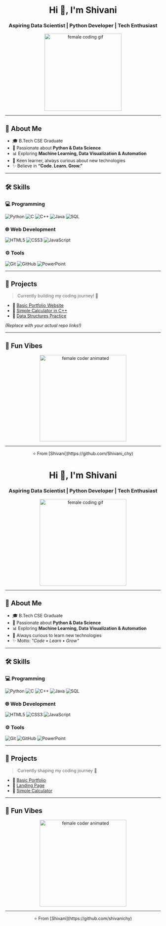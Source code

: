<h1 align="center">Hi 👋, I'm Shivani</h1>
<h3 align="center">Aspiring Data Scientist | Python Developer | Tech Enthusiast</h3>

<p align="center">
  <img src="https://media.giphy.com/media/Ll22OhMLAlVDb8UQWe/giphy.gif" width="250" alt="female coding gif">
</p>

---

## 🌸 About Me
- 🎓 B.Tech CSE Graduate  
- 🐍 Passionate about **Python & Data Science**  
- 📊 Exploring **Machine Learning, Data Visualization & Automation**  
- 🌱 Keen learner, always curious about new technologies  
- ✨ Believe in **“Code. Learn. Grow.”**  

---

## 🛠️ Skills

### 💻 Programming
![Python](https://img.shields.io/badge/-Python-333?style=flat&logo=python) 
![C](https://img.shields.io/badge/-C-333?style=flat&logo=c) 
![C++](https://img.shields.io/badge/-C++-333?style=flat&logo=c%2B%2B) 
![Java](https://img.shields.io/badge/-Java-333?style=flat&logo=java) 
![SQL](https://img.shields.io/badge/-SQL-333?style=flat&logo=mysql)

### 🌐 Web Development
![HTML5](https://img.shields.io/badge/-HTML5-333?style=flat&logo=html5) 
![CSS3](https://img.shields.io/badge/-CSS3-333?style=flat&logo=css3) 
![JavaScript](https://img.shields.io/badge/-JavaScript-333?style=flat&logo=javascript)

### ⚙️ Tools
![Git](https://img.shields.io/badge/-Git-333?style=flat&logo=git) 
![GitHub](https://img.shields.io/badge/-GitHub-333?style=flat&logo=github) 
![PowerPoint](https://img.shields.io/badge/-PowerPoint-333?style=flat&logo=microsoft-powerpoint)

---

## 🚀 Projects
> Currently building my coding journey! 🚧  

- 🔹 [Basic Portfolio Website](https://github.com/YOUR_USERNAME/REPO1)  
- 🔹 [Simple Calculator in C++](https://github.com/YOUR_USERNAME/REPO2)  
- 🔹 [Data Structures Practice](https://github.com/YOUR_USERNAME/REPO3)  

*(Replace with your actual repo links!)*  

---

## 🌟 Fun Vibes
<p align="center">
  <img src="https://media.giphy.com/media/coxQHKASG60HrHtvkt/giphy.gif" width="280" alt="female coder animated">
</p>

---

<p align="center">
  ⭐️ From [Shivani](https://github.com/Shivani_chy)
</p>
<h1 align="center">Hi 👋, I'm Shivani</h1>
<h3 align="center">Aspiring Data Scientist | Python Developer | Tech Enthusiast</h3>

<p align="center">
  <img src="https://media.giphy.com/media/ZVik7pBtu9dNS/giphy.gif" width="280" alt="female coding gif">
</p>

---

## 🌸 About Me
- 🎓 B.Tech CSE Graduate  
- 🐍 Passionate about **Python & Data Science**  
- 📊 Exploring **Machine Learning, Data Visualization & Automation**  
- 🌱 Always curious to learn new technologies  
- ✨ Motto: *"Code • Learn • Grow"*  

---

## 🛠️ Skills

### 💻 Programming
![Python](https://img.shields.io/badge/-Python-333?style=flat&logo=python) 
![C](https://img.shields.io/badge/-C-333?style=flat&logo=c) 
![C++](https://img.shields.io/badge/-C++-333?style=flat&logo=c%2B%2B) 
![Java](https://img.shields.io/badge/-Java-333?style=flat&logo=java) 
![SQL](https://img.shields.io/badge/-SQL-333?style=flat&logo=mysql)

### 🌐 Web Development
![HTML5](https://img.shields.io/badge/-HTML5-333?style=flat&logo=html5) 
![CSS3](https://img.shields.io/badge/-CSS3-333?style=flat&logo=css3) 
![JavaScript](https://img.shields.io/badge/-JavaScript-333?style=flat&logo=javascript)

### ⚙️ Tools
![Git](https://img.shields.io/badge/-Git-333?style=flat&logo=git) 
![GitHub](https://img.shields.io/badge/-GitHub-333?style=flat&logo=github) 
![PowerPoint](https://img.shields.io/badge/-PowerPoint-333?style=flat&logo=microsoft-powerpoint)

---

## 🚀 Projects
> Currently shaping my coding journey 🚧  

- 🔹 [Basic Portfolio ](https://github.com/shivanichy/CODSOFT-task-1)
- 🔹 [Landing Page](https://github.com/shivanichy/CODSOFT-task-2)  
- 🔹 [Simple Calculator ](https://github.com/shivanichy/CODSOFT-task-3)  
  


---

## 🌟 Fun Vibes
<p align="center">
  <img src="https://media.giphy.com/media/4rZA5D22301iMgrUNd/giphy.gif" width="280" alt="female coder animated">
</p>

---

<p align="center">
  ⭐️ From [Shivani](https://github.com/shivanichy)
</p>
